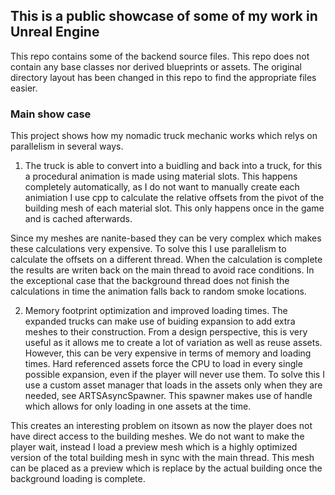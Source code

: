 ## This is a public showcase of some of my work in Unreal Engine
This repo contains some of the backend source files.
This repo does not contain any base classes nor derived blueprints or assets.
The original directory layout has been changed in this repo to find the appropriate files easier.

### Main show case
This project shows how my nomadic truck mechanic works which relys on parallelism in several ways.
1. The truck is able to convert into a buidling and back into a truck, for this a procedural animation is made using material slots.
This happens completely automatically, as I do not want to manually create each animiation I use cpp to calculate the 
relative offsets from the pivot of the building mesh of each material slot.
This only happens once in the game and is cached afterwards.

Since my meshes are nanite-based they can be very complex which makes these calculations very expensive.
To solve this I use parallelism to calculate the offsets on a different thread.
When the calculation is complete the results are writen back on the main thread to avoid race conditions.
In the exceptional case that the background thread does not finish the calculations in time the animation falls back
to random smoke locations.

2. Memory footprint optimization and improved loading times.
The expanded trucks can make use of buiding expansion to add extra meshes to their construction.
From a design perspective, this is very useful as it allows me to create a lot of variation as well as reuse assets.
However, this can be very expensive in terms of memory and loading times.
Hard referenced assets force the CPU to load in every single possible expansion, even if the player will never use them.
To solve this I use a custom asset manager that loads in the assets only when they are needed, see ARTSAsyncSpawner.
This spawner makes use of handle which allows for only loading in one assets at the time.

This creates an interesting problem on itsown as now the player does not have direct access to the building meshes.
We do not want to make the player wait, instead I load a preview mesh which is a highly optimized version of the total
building mesh in sync with the main thread. This mesh can be placed as a preview which is replace by the actual building
once the background loading is complete.